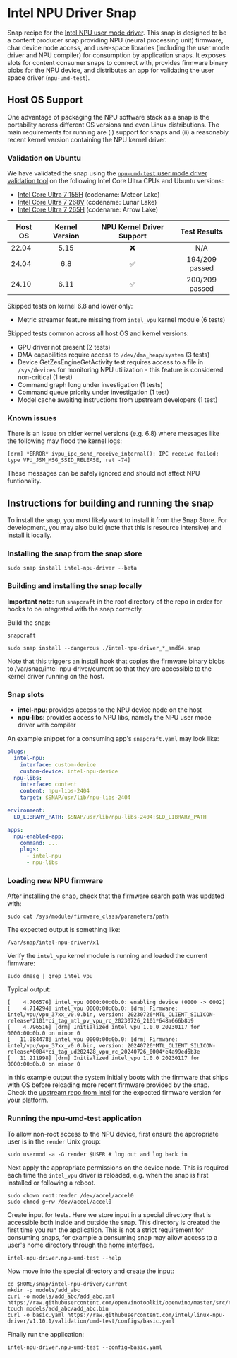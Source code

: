 # Intel NPU Driver Snap

Snap recipe for the [Intel NPU user mode driver](https://github.com/intel/linux-npu-driver/). This snap is designed to be a content producer snap providing NPU (neural processing unit) firmware, char device node access, and user-space libraries (including the user mode driver and NPU compiler) for consumption by application snaps. It exposes slots for content consumer snaps to connect with, provides firmware binary blobs for the NPU device, and distributes an app for validating the user space driver (`npu-umd-test`).

## Host OS Support

One advantage of packaging the NPU software stack as a snap is the portability across different OS versions and even Linux distributions. The main requirements for running are (i) support for snaps and (ii) a reasonably recent kernel version containing the NPU kernel driver.

### Validation on Ubuntu

We have validated the snap using the [`npu-umd-test` user mode driver validation tool](#running-the-npu-umd-test-application) on the following Intel Core Ultra CPUs and Ubuntu versions:

- [Intel Core Ultra 7 155H](https://www.intel.com/content/www/us/en/products/sku/236847/intel-core-ultra-7-processor-155h-24m-cache-up-to-4-80-ghz/specifications.html) (codename: Meteor Lake)
- [Intel Core Ultra 7 268V](https://www.intel.com/content/www/us/en/products/sku/240958/intel-core-ultra-7-processor-268v-12m-cache-up-to-5-00-ghz/specifications.html) (codename: Lunar Lake)
- [Intel Core Ultra 7 265H](https://www.intel.com/content/www/us/en/products/sku/241750/intel-core-ultra-7-processor-265h-24m-cache-up-to-5-30-ghz/specifications.html) (codename: Arrow Lake)

| Host OS | Kernel Version | NPU Kernel Driver Support | Test Results |
| ----- | :--: | :----------------: | :------------: |
| 22.04 | 5.15 | :x:                | N/A            |
| 24.04 | 6.8  | :white_check_mark: | 194/209 passed |
| 24.10 | 6.11 | :white_check_mark: | 200/209 passed |

Skipped tests on kernel 6.8 and lower only:

- Metric streamer feature missing from `intel_vpu` kernel module (6 tests)

Skipped tests common across all host OS and kernel versions:

- GPU driver not present (2 tests)
- DMA capabilities require access to `/dev/dma_heap/system` (3 tests)
- Device GetZesEngineGetActivity test requires access to a file in `/sys/devices` for monitoring NPU utilization - this feature is considered non-critical (1 test)
- Command graph long under investigation (1 tests)
- Command queue priority under investigation (1 test)
- Model cache awaiting instructions from upstream developers (1 test)

### Known issues

There is an issue on older kernel versions (e.g. 6.8) where messages like the following may flood the kernel logs:

```
[drm] *ERROR* ivpu_ipc_send_receive_internal(): IPC receive failed: type VPU_JSM_MSG_SSID_RELEASE, ret -74]
```

These messages can be safely ignored and should not affect NPU funtionality.

## Instructions for building and running the snap

To install the snap, you most likely want to install it from the Snap Store. For development, you may also build (note that this is resource intensive) and install it locally.

### Installing the snap from the snap store

```
sudo snap install intel-npu-driver --beta
```

### Building and installing the snap locally

**Important note**: run `snapcraft` in the root directory of the repo in order for hooks to be integrated with the snap correctly.

Build the snap:

```
snapcraft
```

```
sudo snap install --dangerous ./intel-npu-driver_*_amd64.snap
```

Note that this triggers an install hook that copies the firmware
binary blobs to /var/snap/intel-npu-driver/current so that they
are accessible to the kernel driver running on the host.

### Snap slots

* **intel-npu**: provides access to the NPU device node on the host
* **npu-libs**: provides access to NPU libs, namely the NPU user mode driver with compiler

An example snippet for a consuming app's `snapcraft.yaml` may look like:

```yaml
plugs:
  intel-npu:
    interface: custom-device
    custom-device: intel-npu-device
  npu-libs:
    interface: content
    content: npu-libs-2404
    target: $SNAP/usr/lib/npu-libs-2404

environment:
  LD_LIBRARY_PATH: $SNAP/usr/lib/npu-libs-2404:$LD_LIBRARY_PATH

apps:
  npu-enabled-app:
    command: ...
    plugs:
      - intel-npu
      - npu-libs
```

### Loading new NPU firmware

After installing the snap, check that the firmware search path was updated with:

```
sudo cat /sys/module/firmware_class/parameters/path
```

The expected output is something like:

```
/var/snap/intel-npu-driver/x1
```

Verify the `intel_vpu` kernel module is running and loaded the current firmware:

```
sudo dmesg | grep intel_vpu
```

Typical output:

```
[    4.706576] intel_vpu 0000:00:0b.0: enabling device (0000 -> 0002)
[    4.714294] intel_vpu 0000:00:0b.0: [drm] Firmware: intel/vpu/vpu_37xx_v0.0.bin, version: 20230726*MTL_CLIENT_SILICON-release*2101*ci_tag_mtl_pv_vpu_rc_20230726_2101*648a666b8b9
[    4.796516] [drm] Initialized intel_vpu 1.0.0 20230117 for 0000:00:0b.0 on minor 0
[   11.084478] intel_vpu 0000:00:0b.0: [drm] Firmware: intel/vpu/vpu_37xx_v0.0.bin, version: 20240726*MTL_CLIENT_SILICON-release*0004*ci_tag_ud202428_vpu_rc_20240726_0004*e4a99ed6b3e
[   11.211998] [drm] Initialized intel_vpu 1.0.0 20230117 for 0000:00:0b.0 on minor 0
```

In this example output the system initially boots with the firmware that ships with OS before reloading more recent firmware provided by the snap. Check the [upstream repo from Intel](https://github.com/intel/linux-npu-driver/releases) for the expected firmware version for your platform.

### Running the npu-umd-test application

To allow non-root access to the NPU device, first ensure the appropriate user is in the `render` Unix group:

```
sudo usermod -a -G render $USER # log out and log back in
```

Next apply the appropriate permissions on the device node. This is required each time the `intel_vpu` driver is reloaded, e.g. when the snap is first installed or following a reboot.

```
sudo chown root:render /dev/accel/accel0
sudo chmod g+rw /dev/accel/accel0
```

Create input for tests. Here we store input in a special directory that is accessible both inside and outside the snap. This directory is created the first time you run the application. This is not a strict requirement for consuming snaps, for example a consuming snap may allow access to a user's home directory through the [home interface](https://snapcraft.io/docs/home-interface).

```
intel-npu-driver.npu-umd-test --help
```

Now move into the special directory and create the input:

```
cd $HOME/snap/intel-npu-driver/current
mkdir -p models/add_abc
curl -o models/add_abc/add_abc.xml https://raw.githubusercontent.com/openvinotoolkit/openvino/master/src/core/tests/models/ir/add_abc.xml
touch models/add_abc/add_abc.bin
curl -o basic.yaml https://raw.githubusercontent.com/intel/linux-npu-driver/v1.10.1/validation/umd-test/configs/basic.yaml
```

Finally run the application:

```
intel-npu-driver.npu-umd-test --config=basic.yaml
```
